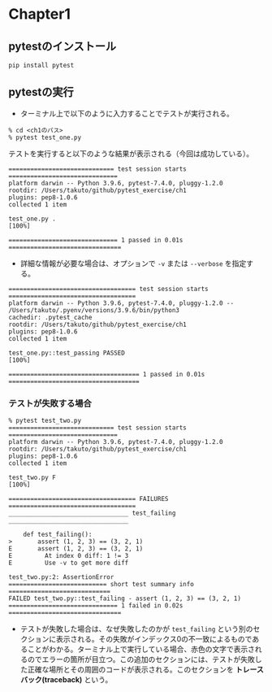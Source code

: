 # Chapter1
## pytestのインストール
```
pip install pytest
```

## pytestの実行
* ターミナル上で以下のように入力することでテストが実行される。

```
% cd <ch1のパス>
% pytest test_one.py
```
テストを実行すると以下のような結果が表示される（今回は成功している）。
```
============================= test session starts ==============================
platform darwin -- Python 3.9.6, pytest-7.4.0, pluggy-1.2.0
rootdir: /Users/takuto/github/pytest_exercise/ch1
plugins: pep8-1.0.6
collected 1 item                                                               

test_one.py .                                                            [100%]

============================== 1 passed in 0.01s ===============================
```

* 詳細な情報が必要な場合は、オプションで `-v` または `--verbose` を指定する。
```
=================================== test session starts ===================================
platform darwin -- Python 3.9.6, pytest-7.4.0, pluggy-1.2.0 -- /Users/takuto/.pyenv/versions/3.9.6/bin/python3
cachedir: .pytest_cache
rootdir: /Users/takuto/github/pytest_exercise/ch1
plugins: pep8-1.0.6
collected 1 item                                                                          

test_one.py::test_passing PASSED                                                    [100%]

==================================== 1 passed in 0.01s ====================================
```

### テストが失敗する場合
```
% pytest test_two.py 
============================= test session starts ==============================
platform darwin -- Python 3.9.6, pytest-7.4.0, pluggy-1.2.0
rootdir: /Users/takuto/github/pytest_exercise/ch1
plugins: pep8-1.0.6
collected 1 item                                                               

test_two.py F                                                            [100%]

=================================== FAILURES ===================================
_________________________________ test_failing _________________________________

    def test_failing():
>       assert (1, 2, 3) == (3, 2, 1)
E       assert (1, 2, 3) == (3, 2, 1)
E         At index 0 diff: 1 != 3
E         Use -v to get more diff

test_two.py:2: AssertionError
=========================== short test summary info ============================
FAILED test_two.py::test_failing - assert (1, 2, 3) == (3, 2, 1)
============================== 1 failed in 0.02s ===============================
```
* テストが失敗した場合は、なぜ失敗したのかが `test_failing` という別のセクションに表示される。その失敗がインデックス0の不一致によるものであることがわかる。ターミナル上で実行している場合、赤色の文字で表示されるのでエラーの箇所が目立つ。この追加のセクションには、テストが失敗した正確な場所とその周囲のコードが表示される。このセクションを **トレースバック(traceback)** という。